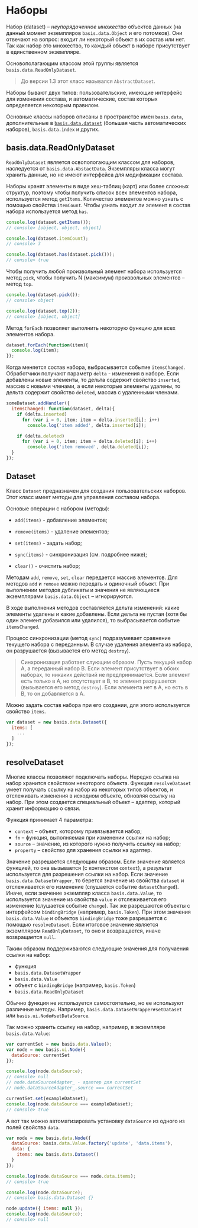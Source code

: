 # Наборы

Набор (dataset) – *неупорядоченное множество* объектов данных (на данный момент экземпляров `basis.data.Object` и его потомков). Они отвечают на вопрос: входит ли некоторый объект в их состав или нет. Так как набор это множество, то каждый объект в наборе присутствует в единственном экземпляре.

Основополагающим классом этой группы является `basis.data.ReadOnlyDataset`.

> До версии 1.3 этот класс назывался `AbstractDataset`.

Наборы бывают двух типов: пользовательские, имеющие интерфейс для изменения состава, и автоматические, состав которых определяется некоторым правилом.

Основные классы наборов описаны в пространстве имен `basis.data`, дополнительные в [`basis.data.dataset`](basis.data.datasets.md) (большая часть автоматических наборов), `basis.data.index` и других.

## basis.data.ReadOnlyDataset

`ReadOnlyDataset` является освопологающим классом для наборов, наследуется от `basis.data.AbstactData`. Экземпляры класса могут хранить данные, но не имеют интерфейса для модификации состава.

Наборы хранят элементы в виде хеш-таблиц (карт) или более сложных структур, поэтому чтобы получить список всех элементов набора, используется метод `getItems`. Количество элементов можно узнать с помощью свойства `itemCount`. Чтобы узнать входит ли элемент в состав набора используется метод `has`.

```js
console.log(dataset.getItems());
// console> [object, object, object]

console.log(dataset.itemCount);
// console> 3

console.log(dataset.has(dataset.pick()));
// console> true
```

Чтобы получить любой произвольный элемент набора используется метод `pick`, чтобы получить N (максимум) произвольных элементов – метод `top`.

```js
console.log(dataset.pick());
// console> object

console.log(dataset.top(2));
// console> [object, object]
```

Метод `forEach` позволяет выполнить некоторую функцию для всех элементов набора.

```js
dataset.forEach(function(item){
  console.log(item);
});
```

Когда меняется состав набора, выбрасывается событие `itemsChanged`. Обработчики получают параметр `delta` - изменения в наборе. Если добавлены новые элементы, то дельта содержит свойство `inserted`, массив с новыми членами, а если некоторые элементы удалены, то дельта содержит свойство `deleted`, массив с удаленными членами.

```js
someDataset.addHandler({
  itemsChanged: function(dataset, delta){
    if (delta.inserted)
      for (var i = 0, item; item = delta.inserted[i]; i++)
        console.log('item added', delta.inserted[i]);

    if (delta.deleted)
      for (var i = 0, item; item = delta.deleted[i]; i++)
        console.log('item removed', delta.deleted[i]);
  }
});
```

## Dataset

Класс `Dataset` предназначен для создания пользовательских наборов. Этот класс имеет методы для управления составом набора.

Основые операции с набором (методы):

  * `add(items)` - добавление элементов; 

  * `remove(items)` - удаление элементов;

  * `set(items)` - задать набор;

  * `sync(items)` - синхронизация (см. подробнее ниже);

  * `clear()` - очистить набор;

Методам `add`, `remove`, `set`, `clear` передается массив элементов. Для методов `add` и `remove` можно передать и одиночный объект. При выполнении методов дубликаты и значения не являющиеся экземплярами `basis.data.Object` – игнорируются.

В ходе выполнения методов составляется дельта изменений: какие элементы удалены и какие добавлены. Если дельта не пустая (хотя бы один элемент добавился или удалился), то выбрасывается событие `itemsChanged`.

Процесс синхронизации (метод `sync`) подразумевает сравнение текущего набора с переданным. В случае удаления элемента из набора, он разрушается (вызывается его метод `destroy`).

> Синхронизация работает слующим образом. Пусть текущий набор A, а переданный набор B. Если элемент присутствует в обоих наборах, то никаких действий не предпринимается. Если элемент есть только в A, но отсутствует в B, то элемент разрушается (вызывается его метод `destroy`). Если элемента нет в A, но есть в B, то он добавляется в A.

Можно задать состав набора при его создании, для этого используется свойство `items`.

```js
var dataset = new basis.data.Dataset({
  items: [
    ...
  ]
});
```

## resolveDataset

Многие классы позволяют подключать наборы. Нередко ссылка на набор хранится свойством некоторого объекта. Функция `resolveDataset` умеет получать ссылку на набор из некоторых типов объектов, и отслеживать изменения в исходном объекте, обновляя ссылку на набор. При этом создается специальный объект – адаптер, который хранит информацию о связи.

Функция принимает 4 параметра:
- `context` – объект, которому привязывается набор;
- `fn` – функция, выполняемая при изменении ссылки на набор;
- `source` – значение, из которого нужно получить ссылку на набор;
- `property` – свойство для хранения ссылки на адаптер.

Значение разрешается следующим образом. Если значение является функцией, то она вызывается (с контекстом `context`), а результат используется для разрешения ссылки на набор. Если значение `basis.data.DatasetWrapper`, то берется значение из свойства `dataset` и отслеживается его изменение (слушается событие `datasetChanged`). Иначе, если значение экземпляр класса `basis.data.Value`, то используется значение из свойства `value` и отслеживается его изменение (слушается событие `change`). Так же разрешаются объекты с интерфейсом `bindingBridge` (например, `basis.Token`). При этом значения `basis.data.Value` и объектов `bindingBridge` тоже разрешается с помощью `resolveDataset`. Если итоговое значение является экземпляром `ReadOnlyDataset`, то оно и возвращается, иначе возвращается `null`.

Таким образом поддерживаются следующие значения для получаения ссылки на набор:
- функция
- `basis.data.DatasetWrapper`
- `basis.data.Value`
- объект с `bindingBridge` (например, `basis.Token`)
- `basis.data.ReadOnlyDataset`

Обычно функция не используется самостоятельно, но ее используют различные методы. Например, `basis.data.DatasetWrapper#setDataset` или `basis.ui.Node#setDataSource`.

Так можно хранить ссылку на набор, например, в экземпляре `basis.data.Value`:

```js
var currentSet = new basis.data.Value();
var node = new basis.ui.Node({
  dataSource: currentSet
});

console.log(node.dataSource);
// console> null
// node.dataSourceAdapter_ - адаптер для currentSet
// node.dataSourceAdapter_.source === currentSet

currentSet.set(exampleDataset);
console.log(node.dataSource === exampleDataset);
// console> true
```

А вот так можно автоматизировать установку `dataSource` из одного из полей свойства `data`.

```js
var node = new basis.data.Node({
  dataSource: basis.data.Value.factory('update', 'data.items'),
  data: {
    items: new basis.data.Dataset()
  }
});

console.log(node.dataSource === node.data.items);
// console> true

console.log(node.dataSource);
// console> basis.data.Dataset {}

node.update({ items: null });
console.log(node.dataSource);
// console> null
```
